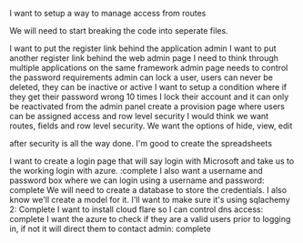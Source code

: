 

I want to setup a way to manage access from routes

We will need to start breaking the code into seperate files.


I want to put the register link behind the application admin
I want to put another register link behind the web admin page
I need to think through multiple applications on the same framework
admin page needs to control the password requirements
admin can lock a user, users can never be deleted, they can be inactive or active
    I want to setup a condition where if they get their password wrong 10 times I lock their account and it can only be reactivated from the admin panel
create a provision page where users can be assigned access and row level security
I would think we want routes, fields and row level security. We want the options of hide, view, edit

after security is all the way done. I'm good to create the spreadsheets


I want to create a login page that will say login with Microsoft and take us to the working login with azure. :complete
I also want a username and password box where we can login using a username and password: complete
We will need to create a database to store the credentials. I also know we'll create a model for it. I'll want to make sure it's using sqlachemy 2: Complete
I want to install cloud flare so I can control dns access: complete
I want the azure to check if they are a valid users prior to logging in, if not it will direct them to contact admin: complete